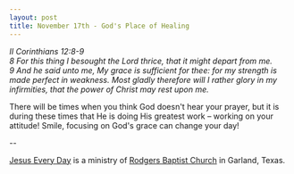 ```yaml
---
layout: post
title: November 17th - God's Place of Healing
---
```


_II Corinthians 12:8-9  
8 For this thing I besought the Lord thrice, that it might depart
from me.  
9 And he said unto me, My grace is sufficient for thee: for my
strength is made perfect in weakness. Most gladly therefore will I
rather glory in my infirmities, that the power of Christ may rest
upon me._

There will be times when you think God doesn't hear your prayer,
but it is during these times that He is doing His greatest work
&ndash; working on your attitude! Smile, focusing on God's grace can
change your day!

 --

<a href=http://jesuseveryday.net>Jesus Every Day</a> is a ministry of <a href=http://rodgersbaptist.net>Rodgers Baptist Church</a> in Garland, Texas.
